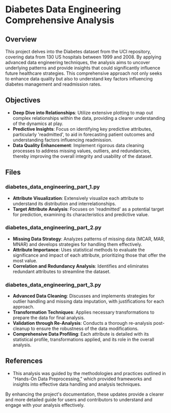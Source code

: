 # Diabetes Data Engineering Comprehensive Analysis

## Overview
This project delves into the Diabetes dataset from the UCI repository, covering data from 130 US hospitals between 1999 and 2008. By applying advanced data engineering techniques, the analysis aims to uncover underlying patterns and provide insights that could significantly influence future healthcare strategies. This comprehensive approach not only seeks to enhance data quality but also to understand key factors influencing diabetes management and readmission rates.

## Objectives
- **Deep Dive into Relationships**: Utilize extensive plotting to map out complex relationships within the data, providing a clearer understanding of the dynamics at play.
- **Predictive Insights**: Focus on identifying key predictive attributes, particularly 'readmitted', to aid in forecasting patient outcomes and understanding factors influencing readmission.
- **Data Quality Enhancement**: Implement rigorous data cleaning processes to address missing values, outliers, and redundancies, thereby improving the overall integrity and usability of the dataset.

## Files
### diabetes_data_engineering_part_1.py
- **Attribute Visualization**: Extensively visualize each attribute to understand its distribution and interrelationships.
- **Target Attribute Analysis**: Focuses on 'readmitted' as a potential target for prediction, examining its characteristics and predictive value.

### diabetes_data_engineering_part_2.py
- **Missing Data Strategy**: Analyzes patterns of missing data (MCAR, MAR, MNAR) and develops strategies for handling them effectively.
- **Attribute Importance**: Uses statistical methods to evaluate the significance and impact of each attribute, prioritizing those that offer the most value.
- **Correlation and Redundancy Analysis**: Identifies and eliminates redundant attributes to streamline the dataset.

### diabetes_data_engineering_part_3.py
- **Advanced Data Cleaning**: Discusses and implements strategies for outlier handling and missing data imputation, with justifications for each approach.
- **Transformation Techniques**: Applies necessary transformations to prepare the data for final analysis.
- **Validation through Re-Analysis**: Conducts a thorough re-analysis post-cleanup to ensure the robustness of the data modifications.
- **Comprehensive Data Profiling**: Each attribute is detailed with its statistical profile, transformations applied, and its role in the overall analysis.

## References
- This analysis was guided by the methodologies and practices outlined in "Hands-On Data Preprocessing," which provided frameworks and insights into effective data handling and analysis techniques.

By enhancing the project's documentation, these updates provide a clearer and more detailed guide for users and contributors to understand and engage with your analysis effectively.
